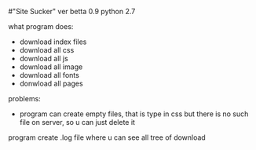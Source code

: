 #"Site Sucker" ver betta 0.9  python 2.7


what program does:
- download index files
- download all css
- download all js
- download all image
- download all fonts
- donwload all pages

problems:
- program can create empty files, that is type in css but there is no such file on server, so u can just delete it

program create .log file where u can see all tree of download